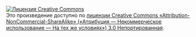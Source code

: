 <a rel="license" href="http://creativecommons.org/licenses/by-nc-sa/3.0/"><img alt="Лицензия Creative Commons" style="border-width:0" src="https://i.creativecommons.org/l/by-nc-sa/3.0/88x31.png" /></a><br />Это произведение доступно по <a rel="license" href="http://creativecommons.org/licenses/by-nc-sa/3.0/">лицензии Creative Commons «Attribution-NonCommercial-ShareAlike» («Атрибуция — Некоммерческое использование — На тех же условиях») 3.0 Непортированная</a>.
